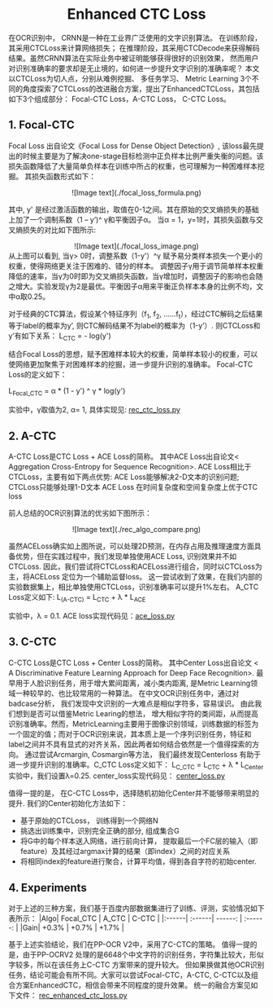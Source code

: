 # <div align=center>Enhanced CTC Loss</div>

在OCR识别中， CRNN是一种在工业界广泛使用的文字识别算法。 在训练阶段，其采用CTCLoss来计算网络损失； 在推理阶段，其采用CTCDecode来获得解码结果。虽然CRNN算法在实际业务中被证明能够获得很好的识别效果， 然而用户对识别准确率的要求却是无止境的，如何进一步提升文字识别的准确率呢？ 本文以CTCLoss为切人点，分别从难例挖掘、 多任务学习、 Metric Learning 3个不同的角度探索了CTCLoss的改进融合方案，提出了EnhancedCTCLoss，其包括如下3个组成部分： Focal-CTC Loss，A-CTC Loss， C-CTC Loss。

## 1. Focal-CTC
Focal Loss 出自论文《Focal Loss for Dense Object Detection》, 该loss最先提出的时候主要是为了解决one-stage目标检测中正负样本比例严重失衡的问题。该损失函数降低了大量简单负样本在训练中所占的权重，也可理解为一种困难样本挖掘。
其损失函数形式如下：
<div align=center>![Image text](./focal_loss_formula.png)</div>
 
其中,  y' 是经过激活函数的输出，取值在0-1之间。其在原始的交叉熵损失的基础上加了一个调制系数（1 – y’)^ &gamma;和平衡因子&alpha;。 当&alpha; = 1，y=1时，其损失函数与交叉熵损失的对比如下图所示:   
<div align=center>![Image text](./focal_loss_image.png)</div>
从上图可以看到, 当&gamma;> 0时，调整系数（1-y’）^&gamma; 赋予易分类样本损失一个更小的权重，使得网络更关注于困难的、错分的样本。 调整因子&gamma;用于调节简单样本权重降低的速率，当&gamma;为0时即为交叉熵损失函数，当&gamma;增加时，调整因子的影响也会随之增大。实验发现&gamma;为2是最优。平衡因子&alpha;用来平衡正负样本本身的比例不均，文中&alpha;取0.25。

对于经典的CTC算法，假设某个特征序列（f<sub>1</sub>, f<sub>2</sub>, ......f<sub>t</sub>），经过CTC解码之后结果等于label的概率为y’, 则CTC解码结果不为label的概率为（1-y’）. 则CTCLoss和y’有如下关系：
                L<sub>CTC</sub> = - log⁡(y')

结合Focal Loss的思想，赋予困难样本较大的权重，简单样本较小的权重，可以使网络更加聚焦于对困难样本的挖掘，进一步提升识别的准确率。 Focal-CTC Loss的定义如下：
    
L<sub>Focal_CTC</sub> =  &alpha; * (1 - y') ^ &gamma; * log(y')

实验中，&gamma;取值为2, &alpha;= 1, 具体实现见:  [rec_ctc_loss.py](../../ppocr/losses/rec_ctc_loss.py)

## 2. A-CTC
A-CTC Loss是CTC Loss + ACE Loss的简称。 其中ACE Loss出自论文< Aggregation Cross-Entropy for Sequence Recognition>.  ACE Loss相比于CTCLoss，主要有如下两点优势: 
	ACE Loss能够解决2-D文本的识别问题;  CTCLoss只能够处理1-D文本
	ACE Loss 在时间复杂度和空间复杂度上优于CTC loss

前人总结的OCR识别算法的优劣如下图所示：
<div align=center>![Image text](./rec_algo_compare.png)</div>
 
虽然ACELoss确实如上图所说，可以处理2D预测，在内存占用及推理速度方面具备优势，但在实践过程中，我们发现单独使用ACE Loss,  识别效果并不如CTCLoss.  因此，我们尝试将CTCLoss和ACELoss进行组合，同时以CTCLoss为主，将ACELoss 定位为一个辅助监督loss。 这一尝试收到了效果，在我们内部的实验数据集上，相比单独使用CTCLoss，识别准确率可以提升1%左右。
A_CTC Loss定义如下: 
   L<sub>(A-CTC)</sub>  =  L<sub>CTC</sub> + λ * L<sub>ACE</sub>

实验中，λ = 0.1.  ACE loss实现代码见：[ace_loss.py](../../ppocr/losses/ace_loss.py)

## 3. C-CTC
C-CTC Loss是CTC Loss + Center Loss的简称。 其中Center Loss出自论文 < A Discriminative Feature Learning Approach for Deep Face Recognition>.  最早用于人脸识别任务，用于增大累间距离，减小类内距离,  是Metric Learning领域一种较早的、也比较常用的一种算法。 
在中文OCR识别任务中，通过对badcase分析， 我们发现中文识别的一大难点是相似字符多，容易误识。 由此我们想到是否可以借鉴Metric Learing的想法， 增大相似字符的类间距，从而提高识别准确率。然而，MetricLearning主要用于图像识别领域，训练数据的标签为一个固定的值；而对于OCR识别来说，其本质上是一个序列识别任务，特征和label之间并不具有显式的对齐关系，因此两者如何结合依然是一个值得探索的方向。
通过尝试Arcmargin, Cosmargin等方法， 我们最终发现Centerloss 有助于进一步提升识别的准确率。C_CTC Loss定义如下：
   L<sub>C_CTC</sub>  =  L<sub>CTC</sub> + λ * L<sub>Center</sub>
实验中，我们设置λ=0.25. center_loss实现代码见： 
[center_loss.py](../../ppocr/losses/center_loss.py)

值得一提的是， 在C-CTC Loss中，选择随机初始化Center并不能够带来明显的提升. 我们的Center初始化方法如下：
+ 基于原始的CTCLoss， 训练得到一个网络N
+ 挑选出训练集中，识别完全正确的部分, 组成集合G
+ 将G中的每个样本送入网络，进行前向计算， 提取最后一个FC层的输入（即feature）及其经过argmax计算的结果（即index）之间的对应关系
+ 将相同index的feature进行聚合，计算平均值，得到各自字符的初始center. 
    
## 4. Experiments
对于上述的三种方案，我们基于百度内部数据集进行了训练、评测，实验情况如下表所示：
|Algo| Focal_CTC | A_CTC | C-CTC |
|:------| :------| ------: | :------: |
|Gain| +0.3% | +0.7% | +1.7% | 

基于上述实验结论，我们在PP-OCR V2中，采用了C-CTC的策略。 值得一提的是，由于PP-OCRV2 处理的是6648个中文字符的识别任务，字符集比较大，形似字较多，所以在该任务上C-CTC 方案带来的提升较大。 但如果换做其他OCR识别任务，结论可能会有所不同。大家可以尝试Focal-CTC，A-CTC, C-CTC以及组合方案EnhancedCTC，相信会带来不同程度的提升效果。
统一的融合方案见如下文件： [rec_enhanced_ctc_loss.py](../../ppocr/losses/rec_enhanced_ctc_loss.py)